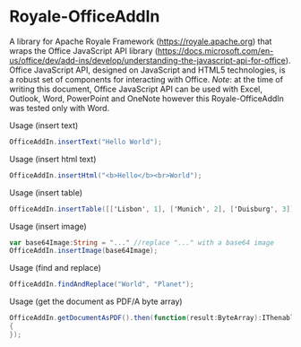 # Royale-OfficeAddIn

A library for Apache Royale Framework (https://royale.apache.org) that wraps the Office JavaScript API library (https://docs.microsoft.com/en-us/office/dev/add-ins/develop/understanding-the-javascript-api-for-office). Office JavaScript API, designed on JavaScript and HTML5 technologies, is a robust set of components for interacting with Office. *Note*: at the time of writing this document, Office JavaScript API can be used with Excel, Outlook, Word, PowerPoint and OneNote however this Royale-OfficeAddIn was tested only with Word.

Usage (insert text)
````actionscript
OfficeAddIn.insertText("Hello World");
`````

Usage (insert html text)
````actionscript
OfficeAddIn.insertHtml("<b>Hello</b><br>World");
`````

Usage (insert table)
````actionscript
OfficeAddIn.insertTable([['Lisbon', 1], ['Munich', 2], ['Duisburg', 3]]);
`````

Usage (insert image)
````actionscript
var base64Image:String = "..." //replace "..." with a base64 image
OfficeAddIn.insertImage(base64Image);
`````

Usage (find and replace)
````actionscript
OfficeAddIn.findAndReplace("World", "Planet");
`````

Usage (get the document as PDF/A byte array)
````actionscript
OfficeAddIn.getDocumentAsPDF().then(function(result:ByteArray):IThenable 
{ 
});
`````

